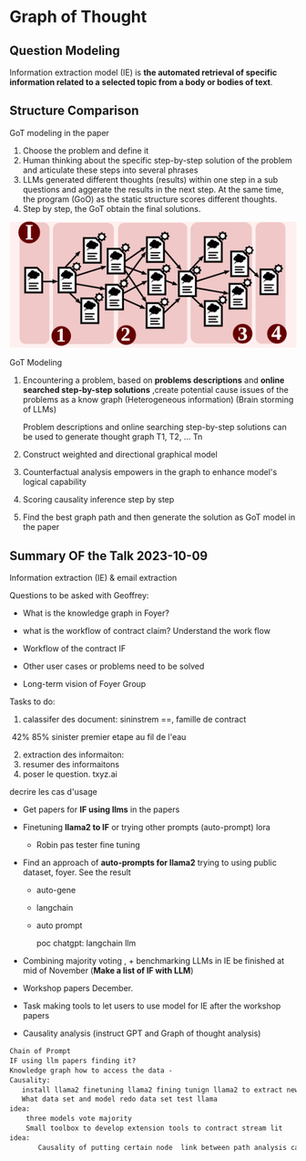 # Graph of Thought

## Question Modeling

Information extraction model (IE) is **the automated retrieval of specific information related to a selected topic from a body or bodies of text**. 

## Structure Comparison

GoT modeling in the paper

1. Choose the problem and define it
2. Human thinking about the specific step-by-step solution of the problem and articulate these steps into several phrases
3. LLMs generated different thoughts (results) within one step in a sub questions and aggerate the results in the next step. At the same time, the program (GoO) as the static structure scores different thoughts.
4. Step by step, the GoT obtain the final solutions.

![111](https://raw.githubusercontent.com/DobricLilujun/imagesAll/main/images111.PNG)

GoT Modeling 

1. Encountering a problem, based on **problems descriptions** and **online searched step-by-step solutions** ,create potential cause issues of the problems as a know graph (Heterogeneous information) (Brain storming of LLMs)

   Problem descriptions and online searching step-by-step solutions can be used to generate thought graph T1, T2, ... Tn

2. Construct weighted and directional graphical model 

3. Counterfactual analysis empowers in the graph to enhance model's logical capability

4. Scoring causality inference step by step

5. Find the best graph path and then generate the solution as GoT model in the paper

## Summary OF the Talk 2023-10-09

Information extraction (IE) & email extraction

Questions to be asked with Geoffrey:

- What is the knowledge graph in Foyer?

- what is the workflow of contract claim?  Understand the work flow

- Workflow of the contract IF

- Other user cases or problems need to be solved

- Long-term vision of Foyer Group

  

Tasks to do:

1. calassifer des document: sininstrem ==, famille de contract 

​		42% 85%  sinister premier etape au fil de l'eau

2. extraction des informaiton:
3. resumer des informaitons
4. poser le question.  txyz.ai

decrire les cas d'usage

- Get papers for **IF using llms** in the papers

- Finetuning **llama2 to IF** or trying other prompts (auto-prompt) lora 

  - Robin pas tester fine tuning

    

- Find an approach of **auto-prompts for llama2** trying to using public dataset, foyer. See the result

  - auto-gene 

  - langchain

  - auto prompt

    poc chatgpt: langchain llm

    

- Combining majority voting , + benchmarking  LLMs in IE be finished at mid of November (**Make a list of IF with LLM**)

  

- Workshop papers December. 

- Task making  tools to let users to use model for IE after the workshop papers

- Causality analysis  (instruct GPT and Graph of thought analysis)

  

```markdown
Chain of Prompt 
IF using llm papers finding it?
Knowledge graph how to access the data - 
Causality:
​	install llama2 finetuning llama2 fining tunign llama2 to extract news paper
​	What data set and model redo data set test llama 
idea:
​	 three models vote majority
​	 Small toolbox to develop extension tools to contract stream lit
idea:
​       Causality of putting certain node  link between path analysis causality
```







​	

​	
